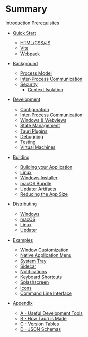 # Summary

[Introduction](introduction.md) 
[Prerequisites](prerequisites.md)

- [Quick Start]()
  - [HTML/CSS/JS]()
  - [Vite]()
  - [Webpack]()

- [Background](background/README.md)
  - [Process Model](background/process-model.md)
  - [Inter-Process Communication](background/inter-process-communication.md)
  - [Security](background/security/README.md)
    - [Context Isolation](background/security/context-isolation.md)
 
- [Development]()
  - [Configuration]()
  - [Inter-Process Communication](development/inter-process-communication.md)
  - [Windows & Webviews](development/windows-and-webviews.md)
  - [State Management]()
  - [Tauri Plugins]()
  - [Debugging](development/debugging.md)
  - [Testing](development/testing.md)
  - [Virtual Machines](development/vms.md)

- [Building]()
  - [Building your Application](building/building-your-application.md)
  - [Linux](building/linux.md)
  - [Windows Installer](building/windows-installer.md)
  - [macOS Bundle](building/macos-bundle.md)
  - [Updater Artifacts](building/updater-artifacts.md)
  - [Reducing the App Size](building/reducing-the-app-size.md)

- [Distributing]()
  - [Windows](distributing/windows.md)
  - [macOS](distributing/macos.md)
  - [Linux]()
  - [Updater](distributing/updater.md)

- [Examples]()
  - [Window Customization](examples/window-customization.md)
  - [Native Application Menu](examples/native-application-menu.md)
  - [System Tray](examples/system-tray.md)
  - [Sidecar](examples/sidecar.md)
  - [Notifications]()
  - [Keyboard Shortcuts]()
  - [Splashscreen](examples/splashscreen.md)
  - [Icons](examples/icons.md)
  - [Command Line Interface](examples/command-line-interface.md)

- [Appendix]()
  - [A - Useful Development Tools]()
  - [B - How Tauri is Made]()
  - [C - Version Tables](appendix/version-tables.md)
  - [D - JSON Schemas](appendix/json-schemas.md)
